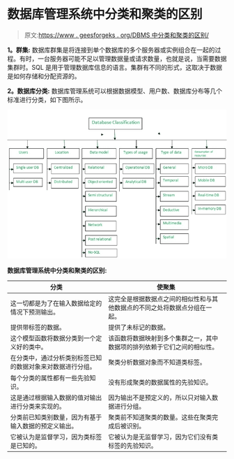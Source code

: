 # 数据库管理系统中分类和聚类的区别

> 原文:[https://www . geesforgeks . org/DBMS 中分类和聚类的区别/](https://www.geeksforgeeks.org/difference-between-classification-and-clustering-in-dbms/)

**1。群集:**
数据库群集是将连接到单个数据库的多个服务器或实例组合在一起的过程。有时，一台服务器可能不足以管理数据量或请求数量，也就是说，当需要数据集群时。SQL 是用于管理数据库信息的语言。集群有不同的形式，这取决于数据是如何存储和分配资源的。

**2。数据库分类:**
数据库管理系统可以根据数据模型、用户数、数据库分布等几个标准进行分类，如下图所示。

![](img/5e7e656f528f276d38958faf96aaac5e.png)

**数据库管理系统中分类和聚类的区别:**

<center>

| 分类 | 使聚集 |
| --- | --- |
| 这一切都是为了在输入数据给定的情况下预测输出。 | 这完全是根据数据点之间的相似性和与其他数据点的不同之处将数据点分组在一起。 |
| 提供带标签的数据。 | 提供了未标记的数据。 |
| 这个模型函数将数据分类到一个定义好的类中。 | 该函数将数据映射到多个集群之一，其中数据项的排列依赖于它们之间的相似性。 |
| 在分类中，通过分析类别标签已知的数据对象来对数据进行分组。 | 聚类分析数据对象而不知道类标签。 |
| 每个分类的属性都有一些先验知识。 | 没有形成聚类的数据属性的先验知识。 |
| 这是通过根据输入数据的值对输出进行分类来实现的。 | 因为输出不是预定义的，所以只对输入数据进行分组。 |
| 分类前已知类别数量，因为有基于输入数据的预定义输出。 | 聚类前不知道聚类的数量。这些在聚类完成后被识别。 |
| 它被认为是监督学习，因为类标签是已知的。 | 它被认为是无监督学习，因为它们没有类标签的先验知识。 |

</center>